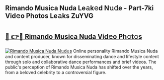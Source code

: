 ## Rimando Musica Nuda Le𝚊k𝚎d N𝚞𝚍e - Part-7ki Vid𝚎o Photos Le𝚊ks ZuYVG

# <h2><a href="http://fbcp2sh.evod.top/?m=Rimando+Musica+Nuda">🔗 👉🔴 Rimando Musica Nuda Vid𝚎o Ph𝚘t𝚘s</a></h2>

[![Rimando Musica Nuda N𝚞d𝚎s](https://i.imgur.com/8V9OHl7.gif)](http://fbcp2sh.evod.top/?m=Rimando+Musica+Nuda)
Online personality Rimando Musica Nuda and content producer, known for disseminating dance and lifestyle content through solo and collaborative dance performances and brief videos. The public's perception of Rimando Musica Nuda has shifted over the years, from a beloved celebrity to a controversial figure. 
